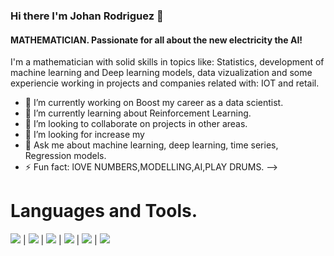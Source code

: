 ### Hi there I'm Johan Rodriguez 👋

#### __MATHEMATICIAN. Passionate for all about the new electricity the AI!__
I'm a mathematician with solid skills in topics like: Statistics, development of machine learning and Deep learning models, data vizualization and some experiencie working in projects and companies related with: IOT and retail.


- 🔭 I’m currently working on Boost my career as a data scientist.
- 🌱 I’m currently learning about Reinforcement Learning.
- 👯 I’m looking to collaborate on projects in other areas.
- 🤔 I’m looking for increase my 
- 💬 Ask me about machine learning, deep learning, time series, Regression models.
- ⚡ Fun fact: lOVE NUMBERS,MODELLING,AI,PLAY DRUMS.
-->

# Languages and Tools.
<img src="https://img.shields.io/badge/-Python-brightgreen"> | <img src="https://img.shields.io/badge/-Pandas-blue"> | <img src="https://img.shields.io/badge/-Sklearn-yellow"> | <img src="https://img.shields.io/badge/-ETL-orange"> | <img src="https://img.shields.io/badge/-MySQL-lightgrey"> | <img src="https://img.shields.io/badge/-Terminal-orange">










